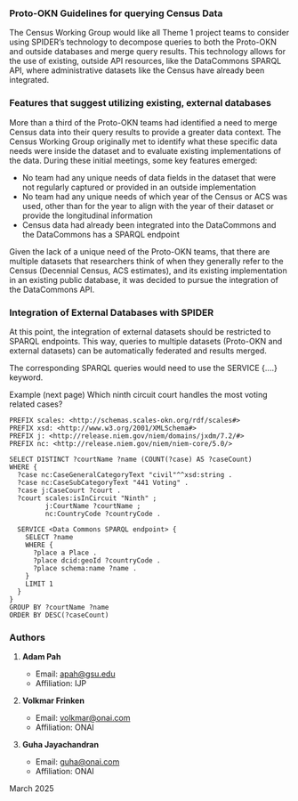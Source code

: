 ### **Proto-OKN Guidelines for querying Census Data**

The Census Working Group would like all Theme 1 project teams to consider using SPIDER’s technology to decompose queries to both the Proto-OKN and outside databases and merge query results. This technology allows for the use of existing, outside API resources, like the DataCommons SPARQL API, where administrative datasets like the Census have already been integrated. 

### **Features that suggest utilizing existing, external databases**

More than a third of the Proto-OKN teams had identified a need to merge Census data into their query results to provide a greater data context. The Census Working Group originally met to identify what these specific data needs were inside the dataset and to evaluate existing implementations of the data. During these initial meetings, some key features emerged:

* No team had any unique needs of data fields in the dataset that were not regularly captured or provided in an outside implementation
* No team had any unique needs of which year of the Census or ACS was used, other than for the year to align with the year of their dataset or provide the longitudinal information
* Census data had already been integrated into the DataCommons and the DataCommons has a SPARQL endpoint

Given the lack of a unique need of the Proto-OKN teams, that there are multiple datasets that researchers think of when they generally refer to the Census (Decennial Census, ACS estimates), and its existing implementation in an existing public database, it was decided to pursue the integration of the DataCommons API.

### **Integration of External Databases with SPIDER**
 

At this point, the integration of external datasets should be restricted to SPARQL endpoints. This way, queries to multiple datasets (Proto-OKN and external datasets) can be automatically federated and results merged.

The corresponding SPARQL queries would need to use the 
SERVICE <endpoint> {....} keyword.

Example (next page)
Which ninth circuit court handles the most voting related cases?

```
PREFIX scales: <http://schemas.scales-okn.org/rdf/scales#>
PREFIX xsd: <http://www.w3.org/2001/XMLSchema#>
PREFIX j: <http://release.niem.gov/niem/domains/jxdm/7.2/#>
PREFIX nc: <http://release.niem.gov/niem/niem-core/5.0/>

SELECT DISTINCT ?courtName ?name (COUNT(?case) AS ?caseCount)
WHERE {
  ?case nc:CaseGeneralCategoryText "civil"^^xsd:string .
  ?case nc:CaseSubCategoryText "441 Voting" .
  ?case j:CaseCourt ?court .
  ?court scales:isInCircuit "Ninth" ;
         j:CourtName ?courtName ;
         nc:CountryCode ?countryCode .
  
  SERVICE <Data Commons SPARQL endpoint> {
    SELECT ?name 
    WHERE { 
      ?place a Place . 
      ?place dcid:geoId ?countryCode . 
      ?place schema:name ?name . 
    } 
    LIMIT 1
  }
}
GROUP BY ?courtName ?name
ORDER BY DESC(?caseCount)
```

### **Authors**

1. **Adam Pah**
    - Email: [apah@gsu.edu](mailto:apah@gsu.edu)
    - Affiliation: IJP  

2. **Volkmar Frinken**
    - Email: [volkmar@onai.com](volkmar:info@onai.com)
    - Affiliation: ONAI

3. **Guha Jayachandran**
    - Email: [guha@onai.com](mailto:guha@onai.com)
    - Affiliation: ONAI

March 2025